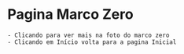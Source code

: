 # Pagina Marco Zero 
    - Clicando para ver mais na foto do marco zero
    - Clicando em Início volta para a pagina Inicial 